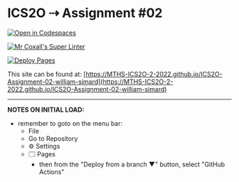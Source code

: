 # ICS2O ⇢ Assignment #02

[![Open in Codespaces](https://classroom.github.com/assets/launch-codespace-f4981d0f882b2a3f0472912d15f9806d57e124e0fc890972558857b51b24a6f9.svg)](https://classroom.github.com/open-in-codespaces?assignment_repo_id=10607313)

[![Mr Coxall's Super Linter](https://github.com/MTHS-ICS2O-2-2022/ICS2O-Assignment-02-william-simard/workflows/Mr%20Coxall's%20Super%20Linter/badge.svg)](https://github.com/MTHS-ICS2O-2-2022/ICS2O-Assignment-02-william-simard/actions)

[![Deploy Pages](https://github.com/MTHS-ICS2O-2-2022/ICS2O-Assignment-02-william-simard/workflows/Deploy%20Pages/badge.svg)](https://github.com/MTHS-ICS2O-2-2022/ICS2O-Assignment-02-william-simard/actions)

This site can be found at: [https://MTHS-ICS2O-2-2022.github.io/ICS2O-Assignment-02-william-simard](https://MTHS-ICS2O-2-2022.github.io/ICS2O-Assignment-02-william-simard)

---

**NOTES ON INITIAL LOAD:**
- remember to goto on the menu bar:
  - File
  - Go to Repository
  - ⚙ Settings
  - 🗔 Pages
    - then from the "Deploy from a branch ▼" button, select "GitHub Actions"
